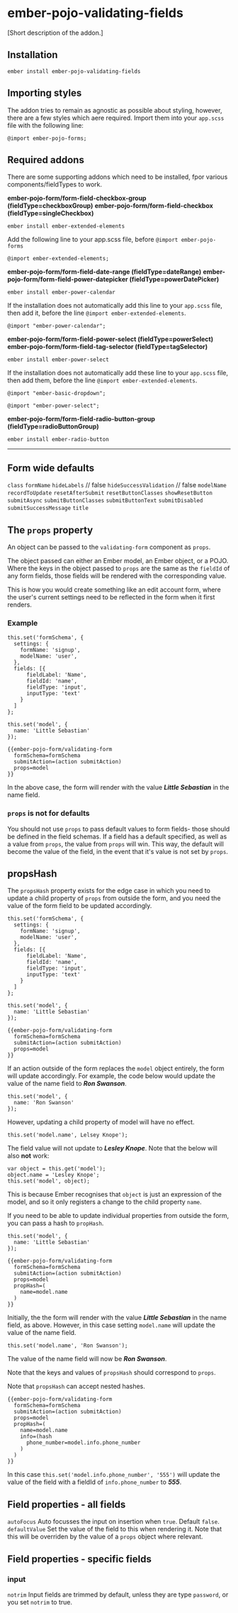 ember-pojo-validating-fields
==============================================================================

[Short description of the addon.]

Installation
------------------------------------------------------------------------------

```
ember install ember-pojo-validating-fields
```

## Importing styles

The addon tries to remain as agnostic as possible about styling, however, there are a few styles which aere required. Import them into your `app.scss` file with the following line:

`@import ember-pojo-forms;`

## Required addons

There are some supporting addons which need to be installed, fpor various components/fieldTypes to work.

**ember-pojo-form/form-field-checkbox-group (fieldType=checkboxGroup)**
**ember-pojo-form/form-field-checkbox (fieldType=singleCheckbox)**

`ember install ember-extended-elements`

Add the following line to your app.scss file, before `@import ember-pojo-forms`

`@import ember-extended-elements;`

**ember-pojo-form/form-field-date-range (fieldType=dateRange)**
**ember-pojo-form/form-field-power-datepicker (fieldType=powerDatePicker)**

`ember install ember-power-calendar`

If the installation does not automatically add this line to your `app.scss` file, then add it, before the line `@import ember-extended-elements`.

`@import "ember-power-calendar";`

**ember-pojo-form/form-field-power-select (fieldType=powerSelect)**
**ember-pojo-form/form-field-tag-selector (fieldType=tagSelector)**

`ember install ember-power-select`

If the installation does not automatically add these line to your `app.scss` file, then add them, before the line `@import ember-extended-elements`.

`@import "ember-basic-dropdown";`

`@import "ember-power-select";`

**ember-pojo-form/form-field-radio-button-group (fieldType=radioButtonGroup)**

`ember install ember-radio-button`



---------------

## Form wide defaults

`class`
`formName`
`hideLabels` // false
`hideSuccessValidation` // false
`modelName`
`recordToUpdate`
`resetAfterSubmit`
`resetButtonClasses`
`showResetButton`
`submitAsync`
`submitButtonClasses`
`submitButtonText`
`submitDisabled`
`submitSuccessMessage`
`title`

## The `props` property

An object can be passed to the `validating-form` component as `props`.

The object passed can either an Ember model, an Ember object, or a POJO. Where the keys in the object passed to `props` are the same as the `fieldId` of any form fields, those fields will be rendered with the corresponding value.

This is how you would create something like an edit account form, where the user's current settings need to be reflected in the form when it first renders.

### Example

    this.set('formSchema', {
      settings: {
        formName: 'signup',
        modelName: 'user',
      },     
      fields: [{
          fieldLabel: 'Name',
          fieldId: 'name',
          fieldType: 'input',
          inputType: 'text'
        }
      ]
    };

    this.set('model', {
      name: 'Little Sebastian'
    });

    {{ember-pojo-form/validating-form
      formSchema=formSchema
      submitAction=(action submitAction)
      props=model
    }}

In the above case, the form will render with the value _**Little Sebastian**_ in the name field.

### `props` is not for defaults

You should not use `props` to pass default values to form fields- those should be defined in the field schemas. If a field has a default specified, as well as a value from `props`, the value from `props` will win. This way, the default will become the value of the field, in the event that it's value is not set by `props`.

## propsHash

The `propsHash` property exists for the edge case in which you need to update a child property of `props` from outside the form, and you need the value of the form field to be updated accordingly.

    this.set('formSchema', {
      settings: {
        formName: 'signup',
        modelName: 'user',
      },     
      fields: [{
          fieldLabel: 'Name',
          fieldId: 'name',
          fieldType: 'input',
          inputType: 'text'
        }
      ]
    };

    this.set('model', {
      name: 'Little Sebastian'
    });

    {{ember-pojo-form/validating-form
      formSchema=formSchema
      submitAction=(action submitAction)
      props=model
    }}

If an action outside of the form replaces the `model` object entirely, the form will update accordingly. For example, the code below would update the value of the name field to _**Ron Swanson**_.

    this.set('model', {
      name: 'Ron Swanson'
    });

However, updating a child property of model will have no effect.

    this.set('model.name', Lelsey Knope');

The field value will not update to _**Lesley Knope**_. Note that the below will also **not** work:

    var object = this.get('model');
    object.name = 'Lesley Knope';
    this.set('model', object);

This is because Ember recognises that `object` is just an expression of the model, and so it only registers a change to the child property `name`.

If you need to be able to update individual properties from outside the form, you can pass a hash to `propHash`.

    this.set('model', {
      name: 'Little Sebastian'
    });

    {{ember-pojo-form/validating-form
      formSchema=formSchema
      submitAction=(action submitAction)
      props=model
      propHash=(
        name=model.name
      )
    }}

Initially, the the form will render with the value _**Little Sebastian**_ in the name field, as above. However, in this case setting `model.name` will update the value of the name field.

    this.set('model.name', 'Ron Swanson');

The value of the name field will now be _**Ron Swanson**_.

Note that the keys and values of `propsHash` should correspond to `props`. 

Note that `propsHash` can accept nested hashes.

    {{ember-pojo-form/validating-form
      formSchema=formSchema
      submitAction=(action submitAction)
      props=model
      propHash=(
        name=model.name
        info=(hash 
          phone_number=model.info.phone_number
        )
      )
    }}

In this case `this.set('model.info.phone_number', '555')` will update the value of the field with a fieldId of `info.phone_number` to _**555**_.

## Field properties - all fields

`autoFocus` Auto focusses the input on insertion when `true`. Default `false`.
`defaultValue` Set the value of the field to this when rendering it. Note that this will be overriden by the value of a `props` object where relevant.

## Field properties - specific fields

### input

`notrim` Input fields are trimmed by default, unless they are type `password`, or you set `notrim` to true. 